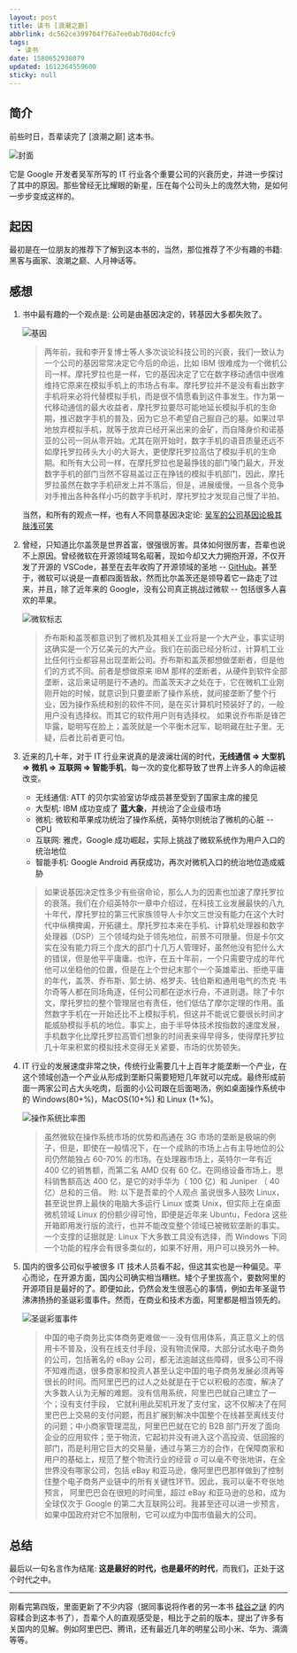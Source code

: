 ```yaml
---
layout: post
title: 读书 [浪潮之巅]
abbrlink: dc562ce399704f76a7ee0ab70d04cfc9
tags:
  - 读书
date: 1580652938079
updated: 1612364559600
sticky: null
---
```


## 简介

前些时日，吾辈读完了 \[浪潮之巅] 这本书。

![封面](https://cdn.jsdelivr.net/gh/rxliuli/img-bed/20190823011623.png)

它是 Google 开发者吴军所写的 IT 行业各个重要公司的兴衰历史，并进一步探讨了其中的原因。那些曾经无比耀眼的新星，压在每个公司头上的庞然大物，是如何一步步变成这样的。

## 起因

最初是在一位朋友的推荐下了解到这本书的，当然，那位推荐了不少有趣的书籍: 黑客与画家、浪潮之巅、人月神话等。

## 感想

1.  书中最有趣的一个观点是: 公司是由基因决定的，转基因大多都失败了。

    ![基因](https://cdn.jsdelivr.net/gh/rxliuli/img-bed/20190823013804.png)

    > 两年前，我和李开复博士等人多次谈论科技公司的兴衰，我们一致认为一个公司的基因常常决定它今后的命运，比如 IBM 很难成为一个微机公司一样。摩托罗拉也是一样，它的基因决定了它在数字移动通信中很难维持它原来在模拟手机上的市场占有率。摩托罗拉并不是没有看出数字手机将来必将代替模拟手机，而是很不情愿看到这件事发生。作为第一代移动通信的最大收益者，摩托罗拉要尽可能地延长模拟手机的生命期，推迟数字手机的普及，因为它总不希望自己掘自己的墓。如果过早地放弃模拟手机，就等于放弃已经开采出来的金矿，而自降身价和诺基亚的公司一同从零开始。尤其在刚开始时，数字手机的语音质量还远不如摩托罗拉砖头大小的大哥大，更使摩托罗拉高估了模拟手机的生命期。和所有大公司一样，在摩托罗拉也是最挣钱的部门嗓门最大，开发数字手机的部门当然不容易盖过正在挣钱的模拟手机部门，因此，摩托罗拉虽然在数字手机研发上并不落后，但是，进展缓慢。一旦各个竞争对手推出各种各样小巧的数字手机时，摩托罗拉才发现自己慢了半拍。

    当然，和所有的观点一样，也有人不同意基因决定论: [吴军的公司基因论极其肤浅可笑](https://www.chainnews.com/articles/460655320271.htm)

1.  曾经，只知道比尔盖茨是世界首富，很强很厉害。具体如何很厉害，吾辈也说不上原因。曾经微软在开源领域骂名昭著，现如今却又大力拥抱开源，不仅开发了开源的 VSCode，甚至在去年收购了开源领域的圣地 -- [GitHub](http://github.com)。甚至于，微软可以说是一直都四面皆敌，然而比尔盖茨还是领导着它一路走了过来，并且，除了近年来的 Google，没有公司真正挑战过微软 -- 包括很多人喜欢的苹果。

    ![微软标志](https://cdn.jsdelivr.net/gh/rxliuli/img-bed/20190823022335.png)

    > 乔布斯和盖茨都意识到了微机及其相关工业将是一个大产业，事实证明这确实是一个万亿美元的大产业。我们在前面已经分析过，计算机工业比任何行业都容易出现垄断公司。乔布斯和盖茨都想做垄断者，但是他们的方式不同。前者是想做原来 IBM 那样的垄断者，从硬件到软件全部垄断，这后来证明是行不通的。而盖茨天才之处在于，它在微机工业刚刚开始的时候，就意识到只要垄断了操作系统，就间接垄断了整个行业，因为操作系统和别的软件不同，是在买计算机时预装好了的，一般用户没有选择权。而其它的软件用户则有选择权。
    > 如果说乔布斯是锋芒毕露，聪明写在脸上；盖茨就是一个平衡木冠军，聪明藏在肚子里。无疑，后者比前者更可怕。

1.  近来的几十年，对于 IT 行业来说真的是波澜壮阔的时代，**无线通信 => 大型机 => 微机 => 互联网 => 智能手机**，每一次的变化都导致了世界上许多人的命运被改变。

    - 无线通信: ATT 的贝尔实验室访华成员甚至受到了国家主席的接见
    - 大型机: IBM 成功变成了 **蓝大象**，并统治了企业级市场
    - 微机: 微软和苹果成功统治了操作系统，英特尔则统治了微机的心脏 -- CPU
    - 互联网: 雅虎，Google 成功崛起，实际上挑战了微软系统作为用户入口的统治地位
    - 智能手机: Google Android 再获成功，再次对微机入口的统治地位造成威胁

    > 如果说基因决定性多少有些宿命论，那么人为的因素也加速了摩托罗拉的衰落。我们在介绍英特尔一章中介绍过，在科技工业发展最快的八九十年代，摩托罗拉的第三代家族领导人卡尔文三世没有能力在这个大时代中纵横捭阖，开拓疆土。摩托罗拉本来在手机、计算机处理器和数字处理器（DSP）三个领域均处于领先地位，前景不可限量。但是卡尔文实在没有能力将三个庞大的部门十几万人管理好，虽然他没有犯什么大的错误，但是他平平庸庸。也许，在五十年前，一个只需要守成的年代他可以坐稳他的位置，但是在上个世纪末那个一个英雄辈出、拒绝平庸的年代，盖茨、乔布斯、郭士纳、格罗夫、钱伯斯和通用电气的杰克·韦尔奇等人都在同场角逐，任何公司都在逆水行舟，不进则退。除了卡尔文，摩托罗拉的整个管理层也有责任，他们低估了摩尔定理的作用。虽然数字手机在一开始还比不上模拟手机，但这并不能说它要很长时间才能威胁模拟手机的地位。事实上，由于半导体技术按指数的速度发展，手机数字化比摩托罗拉高管们想象的时间表来得早得多，使得摩托罗拉几十年来积累的模拟技术变得无关紧要，市场的优势顿失。

1.  IT 行业的发展速度非常之快，传统行业需要几十上百年才能垄断一个产业，在这个领域创造一个产业从形成到垄断只需要短短几年就可以完成。最终形成前面一两家公司占大头吃肉，后面的小公司跟在后面喝汤，例如桌面操作系统中的 Windows(80+%)，MacOS(10+%) 和 Linux (1+%)。

    ![操作系统比率图](https://cdn.jsdelivr.net/gh/rxliuli/img-bed/20190823023553.png)

    > 虽然微软在操作系统市场的优势和高通在 3G 市场的垄断是极端的例子，但是，即使在一般情况下，在一个成熟的市场上占有主导地位的公司仍然能独占 60-70% 的市场。在处理器市场上，英特尔一年有近 400 亿的销售额，而第二名 AMD 仅有 60 亿。在网络设备市场上，思科销售额高达 400 亿，是它的对手华为（ 100 亿）和 Juniper （ 40 亿）总和的三倍。
    > 附: 以下是吾辈的个人观点
    > 虽说很多人鼓吹 Linux，甚至说世界上最快的电脑大多运行 Linux 或类 Unix，但实际上在桌面微机领域 Linux 的份额少得可怜，即便是近年来 Ubuntu，Fedora 这些开箱即用发行版的流行，也并不能改变整个领域已被微软垄断的事实。
    > 一个支撑的证据就是: Linux 下大多数工具没有选择，而 Windows 下同一个功能的程序会有很多类似的，如果不好用，用户可以换另外一种。

1.  国内的很多公司似乎被很多 IT 技术人员看不起，但这其实也是一种偏见。平心而论，在开源方面，国内公司确实相当糟糕。矮个子里拔高个，要数阿里的开源项目是最好的了。即便如此，仍然会发生很恶心的事情，例如去年圣诞节沸沸扬扬的圣诞彩蛋事件。然而，在商业和技术方面，阿里都是相当领先的。

    ![圣诞彩蛋事件](https://cdn.jsdelivr.net/gh/rxliuli/img-bed/20190823024140.png)

    > 中国的电子商务比实体商务更难做一－没有信用体系，真正意义上的信用卡不普及，没有在线支付手段，没有物流保障。大部分试水电子商务的公司，包括著名的 eBay 公司，都无法逾越这些障碍，很多公司不得不知难而退，很多商家和投资人甚至认定中国的电子商务发展必须再等很长的时间。而阿里巴巴的过人之处就是在于它以积极的态度，解决了大多数人认为无解的难题。没有信用系统，阿里巴巴就自己建立了一个；没有支付手段， 它就利用此契机开发了支付宝，这不仅解决了在阿里巴巴上交易的支付问题，而且扩展到解决中国整个在线甚至离线支付的问题；中小商家管理混乱，阿里巴巴就在它的 B2B 部门开发了面向企业的应用软件；至于物流，它起初并没有进入这个高投资、低回报的部门，而是利用它巨大的交易量，通过与第三方的合作，在保障商家和用户的基础上，规范了整个物流行业的经营 σ 可以毫不夸张地讲，在全世界没有哪家公司，包括 eBay 和亚马逊，像阿里巴巴那样做到了控制住整个电子商务产业链中的所有关键性环节。因此，我可以毫不夸张地预言， 阿里巴巴会在很短的时间里，超过 eBay 和亚马逊的总和，成为全球仅次于 Google 的第二大互联网公司。我甚至还可以进一步预言，如果中国政府对它不加限制，它可以成为中国市值最大的公司。

## 总结

最后以一句名言作为结尾: **这是最好的时代，也是最坏的时代**，而我们，正处于这个时代之中。

---

刚看完第四版，里面更新了不少内容（据同事说将作者的另一本书 [硅谷之谜](https://book.douban.com/subject/26665230/) 的内容糅合到这本书了），吾辈个人的直观感受是，相比于之前的版本，提出了许多有关国内的见解。例如阿里巴巴、腾讯，还有最近几年的明星公司小米、华为、滴滴等等。
